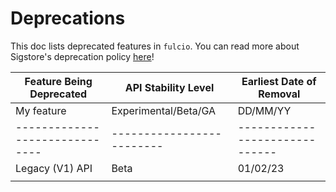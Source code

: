 # Deprecations

This doc lists deprecated features in `fulcio`.
You can read more about Sigstore's deprecation policy [here](https://docs.sigstore.dev/about/api-stability/)!

| **Feature Being Deprecated** | **API Stability Level** | **Earliest Date of Removal** |
|------------------------------|-------------------------|------------------------------|
| My feature                   | Experimental/Beta/GA    | DD/MM/YY                     |
|------------------------------|-------------------------|------------------------------|
| Legacy (V1) API              | Beta                    | 01/02/23                     |
|                              |                         |                              |
